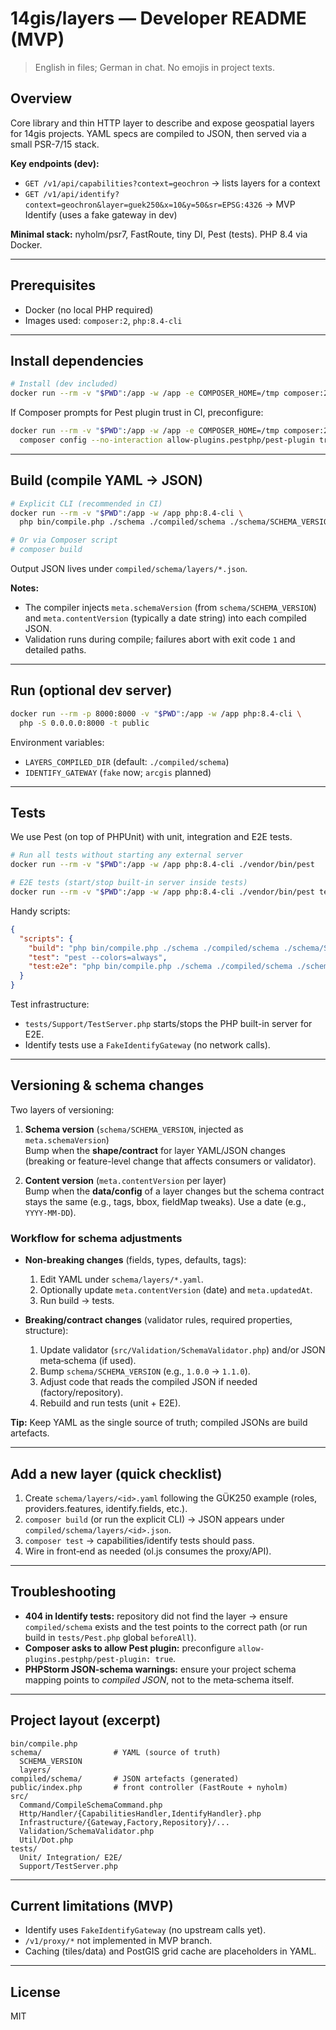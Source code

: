 # 14gis/layers — Developer README (MVP)

> English in files; German in chat. No emojis in project texts.

## Overview
Core library and thin HTTP layer to describe and expose geospatial layers for 14gis projects. YAML specs are compiled to JSON, then served via a small PSR-7/15 stack.

**Key endpoints (dev):**
- `GET /v1/api/capabilities?context=geochron` → lists layers for a context
- `GET /v1/api/identify?context=geochron&layer=guek250&x=10&y=50&sr=EPSG:4326` → MVP Identify (uses a fake gateway in dev)

**Minimal stack:** nyholm/psr7, FastRoute, tiny DI, Pest (tests). PHP 8.4 via Docker.

---

## Prerequisites
- Docker (no local PHP required)
- Images used: `composer:2`, `php:8.4-cli`

---

## Install dependencies
```sh
# Install (dev included)
docker run --rm -v "$PWD":/app -w /app -e COMPOSER_HOME=/tmp composer:2 composer install
```

If Composer prompts for Pest plugin trust in CI, preconfigure:
```sh
docker run --rm -v "$PWD":/app -w /app -e COMPOSER_HOME=/tmp composer:2 \
  composer config --no-interaction allow-plugins.pestphp/pest-plugin true
```

---

## Build (compile YAML → JSON)
```sh
# Explicit CLI (recommended in CI)
docker run --rm -v "$PWD":/app -w /app php:8.4-cli \
  php bin/compile.php ./schema ./compiled/schema ./schema/SCHEMA_VERSION

# Or via Composer script
# composer build
```
Output JSON lives under `compiled/schema/layers/*.json`.

**Notes:**
- The compiler injects `meta.schemaVersion` (from `schema/SCHEMA_VERSION`) and `meta.contentVersion` (typically a date string) into each compiled JSON.
- Validation runs during compile; failures abort with exit code `1` and detailed paths.

---

## Run (optional dev server)
```sh
docker run --rm -p 8000:8000 -v "$PWD":/app -w /app php:8.4-cli \
  php -S 0.0.0.0:8000 -t public
```
Environment variables:
- `LAYERS_COMPILED_DIR` (default: `./compiled/schema`)
- `IDENTIFY_GATEWAY` (`fake` now; `arcgis` planned)

---

## Tests
We use Pest (on top of PHPUnit) with unit, integration and E2E tests.

```sh
# Run all tests without starting any external server
docker run --rm -v "$PWD":/app -w /app php:8.4-cli ./vendor/bin/pest

# E2E tests (start/stop built-in server inside tests)
docker run --rm -v "$PWD":/app -w /app php:8.4-cli ./vendor/bin/pest tests/E2E
```

Handy scripts:
```json
{
  "scripts": {
    "build": "php bin/compile.php ./schema ./compiled/schema ./schema/SCHEMA_VERSION",
    "test": "pest --colors=always",
    "test:e2e": "php bin/compile.php ./schema ./compiled/schema ./schema/SCHEMA_VERSION && pest --colors=always tests/E2E"
  }
}
```

Test infrastructure:
- `tests/Support/TestServer.php` starts/stops the PHP built-in server for E2E.
- Identify tests use a `FakeIdentifyGateway` (no network calls).

---

## Versioning & schema changes
Two layers of versioning:

1) **Schema version** (`schema/SCHEMA_VERSION`, injected as `meta.schemaVersion`)  
   Bump when the **shape/contract** for layer YAML/JSON changes (breaking or feature-level change that affects consumers or validator).

2) **Content version** (`meta.contentVersion` per layer)  
   Bump when the **data/config** of a layer changes but the schema contract stays the same (e.g., tags, bbox, fieldMap tweaks). Use a date (e.g., `YYYY-MM-DD`).

### Workflow for schema adjustments
- **Non‑breaking changes** (fields, types, defaults, tags):
  1. Edit YAML under `schema/layers/*.yaml`.
  2. Optionally update `meta.contentVersion` (date) and `meta.updatedAt`.
  3. Run build → tests.

- **Breaking/contract changes** (validator rules, required properties, structure):
  1. Update validator (`src/Validation/SchemaValidator.php`) and/or JSON meta‑schema (if used).
  2. Bump `schema/SCHEMA_VERSION` (e.g., `1.0.0` → `1.1.0`).
  3. Adjust code that reads the compiled JSON if needed (factory/repository).
  4. Rebuild and run tests (unit + E2E).

**Tip:** Keep YAML as the single source of truth; compiled JSONs are build artefacts.

---

## Add a new layer (quick checklist)
1. Create `schema/layers/<id>.yaml` following the GÜK250 example (roles, providers.features, identify.fields, etc.).
2. `composer build` (or run the explicit CLI) → JSON appears under `compiled/schema/layers/<id>.json`.
3. `composer test` → capabilities/identify tests should pass.
4. Wire in front‑end as needed (ol.js consumes the proxy/API).

---

## Troubleshooting
- **404 in Identify tests:** repository did not find the layer → ensure `compiled/schema` exists and the test points to the correct path (or run build in `tests/Pest.php` global `beforeAll`).
- **Composer asks to allow Pest plugin:** preconfigure `allow-plugins.pestphp/pest-plugin: true`.
- **PHPStorm JSON‑schema warnings:** ensure your project schema mapping points to *compiled JSON*, not to the meta‑schema itself.

---

## Project layout (excerpt)
```
bin/compile.php
schema/                # YAML (source of truth)
  SCHEMA_VERSION
  layers/
compiled/schema/       # JSON artefacts (generated)
public/index.php       # front controller (FastRoute + nyholm)
src/
  Command/CompileSchemaCommand.php
  Http/Handler/{CapabilitiesHandler,IdentifyHandler}.php
  Infrastructure/{Gateway,Factory,Repository}/...
  Validation/SchemaValidator.php
  Util/Dot.php
tests/
  Unit/ Integration/ E2E/
  Support/TestServer.php
```

---

## Current limitations (MVP)
- Identify uses `FakeIdentifyGateway` (no upstream calls yet).
- `/v1/proxy/*` not implemented in MVP branch.
- Caching (tiles/data) and PostGIS grid cache are placeholders in YAML.

---

## License
MIT


